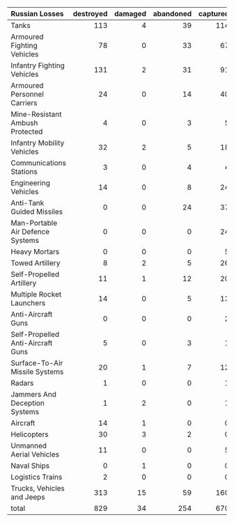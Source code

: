 | Russian Losses                    |   destroyed |   damaged |   abandoned |   captured |   total |
|:----------------------------------|------------:|----------:|------------:|-----------:|--------:|
| Tanks                             |         113 |         4 |          39 |        114 |     270 |
| Armoured Fighting Vehicles        |          78 |         0 |          33 |         67 |     178 |
| Infantry Fighting Vehicles        |         131 |         2 |          31 |         91 |     255 |
| Armoured Personnel Carriers       |          24 |         0 |          14 |         40 |      78 |
| Mine-Resistant Ambush Protected   |           4 |         0 |           3 |          5 |      12 |
| Infantry Mobility Vehicles        |          32 |         2 |           5 |         18 |      57 |
| Communications Stations           |           3 |         0 |           4 |          4 |      11 |
| Engineering Vehicles              |          14 |         0 |           8 |         24 |      46 |
| Anti-Tank Guided Missiles         |           0 |         0 |          24 |         37 |      61 |
| Man-Portable Air Defence Systems  |           0 |         0 |           0 |         24 |      24 |
| Heavy Mortars                     |           0 |         0 |           0 |          5 |       5 |
| Towed Artillery                   |           8 |         2 |           5 |         26 |      41 |
| Self-Propelled Artillery          |          11 |         1 |          12 |         20 |      44 |
| Multiple Rocket Launchers         |          14 |         0 |           5 |         13 |      32 |
| Anti-Aircraft Guns                |           0 |         0 |           0 |          2 |       2 |
| Self-Propelled Anti-Aircraft Guns |           5 |         0 |           3 |          1 |       9 |
| Surface-To-Air Missile Systems    |          20 |         1 |           7 |         12 |      40 |
| Radars                            |           1 |         0 |           0 |          1 |       2 |
| Jammers And Deception Systems     |           1 |         2 |           0 |          1 |       4 |
| Aircraft                          |          14 |         1 |           0 |          0 |      15 |
| Helicopters                       |          30 |         3 |           2 |          0 |      35 |
| Unmanned Aerial Vehicles          |          11 |         0 |           0 |          5 |      16 |
| Naval Ships                       |           0 |         1 |           0 |          0 |       1 |
| Logistics Trains                  |           2 |         0 |           0 |          0 |       2 |
| Trucks, Vehicles and Jeeps        |         313 |        15 |          59 |        160 |     547 |
| total                             |         829 |        34 |         254 |        670 |    1787 |